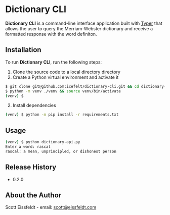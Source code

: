# Dictionary CLI

**Dictionary CLI** is a command-line interface application built with [Typer](https://typer.tiangolo.com/) that allows the user to query the Merriam-Webster dictionary and receive a formatted response with the word definiton. 

## Installation

To run **Dictionary CLI**, run the following steps:

1. Clone the source code to a local directory directory
2. Create a Python virtual environment and activate it

```sh
$ git clone git@github.com:icefelt/dictionary-cli.git && cd dictionary-cli/
$ python -m venv ./venv && source venv/bin/activate
(venv) $
```

2. Install dependencies

```sh
(venv) $ python -m pip install -r requirements.txt
```

<!-- 3. Initialize the application

```sh
(venv) $ python -m rptodo init
```

This command asks you to introduce the file path to store the application's database. You can also accept the default file path by pressing enter. -->

## Usage


```sh
(venv) $ python dictionary-api.py
Enter a word: rascal
rascal: a mean, unprincipled, or dishonest person
```

## Release History

- 0.2.0

## About the Author

Scott Eissfeldt - email: scott@eissfeldt.com

